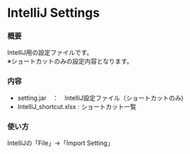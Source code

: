 # IntelliJ Settings

### 概要
IntelliJ用の設定ファイルです。  
※ショートカットのみの設定内容となります。

### 内容
* setting.jar　：　IntelliJ設定ファイル（ショートカットのみ)  
* IntelliJ_shortcut.xlsx : ショートカット一覧

### 使い方
IntelliJの「File」→「Import Setting」





